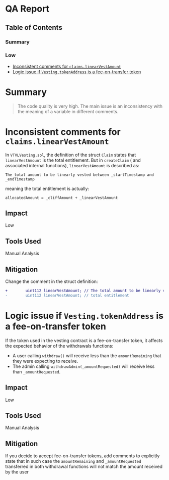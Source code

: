 # QA Report

## Table of Contents

### Summary

### Low

- [Inconsistent comments for `claims.linearVestAmount`](#inconsistent-comments-for-`claims.linearvestamount`)
- [Logic issue if `Vesting.tokenAddress` is a fee-on-transfer token](#logic-issue-if-`vesting.tokenaddress`-is-a-fee-on-transfer-token)

# Summary

> The code quality is very high. The main issue is an inconsistency with the meaning of a variable in different comments.

# Inconsistent comments for `claims.linearVestAmount`

In `VTVLVesting.sol`, the definition of the struct `Claim` states that `linearVestAmount` is the total entitlement.
But in `createClaim` ( and associated internal functions), `linearVestAmount` is described as:
```
The total amount to be linearly vested between _startTimestamp and _endTimestamp
```

meaning the total entitlement is actually:
```
allocatedAmount = _cliffAmount + _linearVestAmount
```

## Impact

Low


## Tools Used

Manual Analysis



## Mitigation

Change the comment in the struct definition:

```diff
+        uint112 linearVestAmount; // The total amount to be linearly vested between _startTimestamp and _endTimestamp
-        uint112 linearVestAmount; // total entitlement
```


# Logic issue if `Vesting.tokenAddress` is a fee-on-transfer token

If the token used in the vesting contract is a fee-on-transfer token, it affects the expected behavior of the withdrawals functions:

- A user calling `withdraw()` will receive less than the `amountRemaining` that they were expecting to receive.
- The admin calling `withdrawAdmin(_amountRequested)` will receive less than `_amountRequested`.


## Impact

Low


## Tools Used

Manual Analysis

## Mitigation

If you decide to accept fee-on-transfer tokens, add comments to explicitly state that in such case the `amountRemaining` and `_amountRequested` transferred in both withdrawal functions will not match the amount received by the user